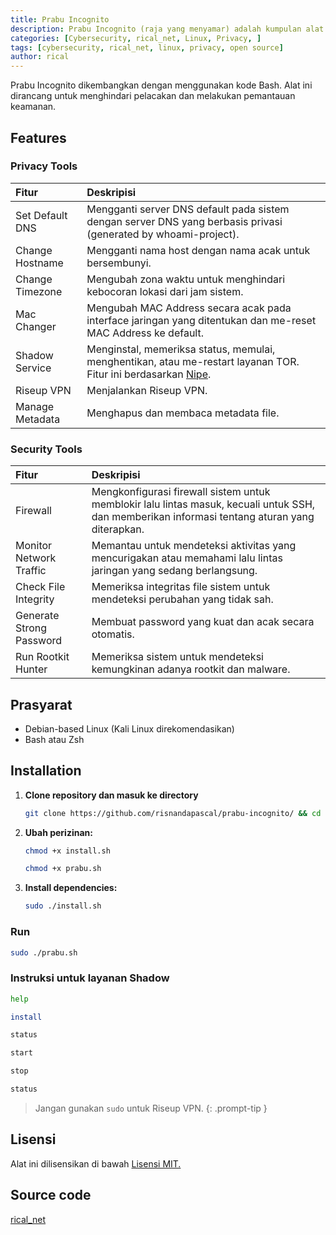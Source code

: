 ```yaml
---
title: Prabu Incognito
description: Prabu Incognito (raja yang menyamar) adalah kumpulan alat yang berfokus pada privasi, dirancang untuk meningkatkan keamanan dan anonimitas.
categories: [Cybersecurity, rical_net, Linux, Privacy, ]
tags: [cybersecurity, rical_net, linux, privacy, open source]
author: rical
---
```


Prabu Incognito dikembangkan dengan menggunakan kode Bash. Alat ini dirancang untuk menghindari pelacakan dan melakukan pemantauan keamanan.
## Features

### Privacy Tools

| Fitur                  | Deskripisi 	    |
| :--------------------- | :--------------- |
| Set Default DNS        | Mengganti server DNS default pada sistem dengan server DNS yang berbasis privasi (generated by whoami-project). |
| Change Hostname        | Mengganti nama host dengan nama acak untuk bersembunyi. |
| Change Timezone 	 | Mengubah zona waktu untuk menghindari kebocoran lokasi dari jam sistem. |
| Mac Changer		 | Mengubah MAC Address secara acak pada interface jaringan yang ditentukan dan me-reset MAC Address ke default. |
| Shadow Service 	 | Menginstal, memeriksa status, memulai, menghentikan, atau me-restart layanan TOR. Fitur ini berdasarkan [Nipe](https://github.com/htrgouvea/nipe). |
| Riseup VPN 		 | Menjalankan Riseup VPN. |
| Manage Metadata	 | Menghapus dan membaca metadata file. |                                                                  

### Security Tools

| Fitur                  	| Deskripisi       |
| :--------------------------- 	| :--------------- |
| Firewall			| Mengkonfigurasi firewall sistem untuk memblokir lalu lintas masuk, kecuali untuk SSH, dan memberikan informasi tentang aturan yang diterapkan. |
| Monitor Network Traffic	| Memantau untuk mendeteksi aktivitas yang mencurigakan atau memahami lalu lintas jaringan yang sedang berlangsung. |
| Check File Integrity		| Memeriksa integritas file sistem untuk mendeteksi perubahan yang tidak sah. |
| Generate Strong Password	| Membuat password yang kuat dan acak secara otomatis. |
| Run Rootkit Hunter	 	| Memeriksa sistem untuk mendeteksi kemungkinan adanya rootkit dan malware. |


## Prasyarat

- Debian-based Linux (Kali Linux direkomendasikan)
- Bash atau Zsh

## Installation

1. **Clone repository dan masuk ke directory**
   ```bash
   git clone https://github.com/risnandapascal/prabu-incognito/ && cd prabu-incognito
   ```
3. **Ubah perizinan:**
   ```bash
   chmod +x install.sh
   ```
   ```bash
   chmod +x prabu.sh
   ```
4. **Install dependencies:**
   ```bash
   sudo ./install.sh
   ```
### **Run**
   ```bash
   sudo ./prabu.sh
   ```

### Instruksi untuk layanan Shadow
   ```bash
   help
   ```
   ```bash
   install
   ```
   ```bash
   status
   ```
   ```bash
   start
   ```
   ```bash
   stop
   ```
   ```bash
   status
   ```

> Jangan gunakan `sudo` untuk Riseup VPN.
{: .prompt-tip }

## Lisensi
Alat ini dilisensikan di bawah  <a href="https://opensource.org/license/mit">Lisensi MIT.</a>

## Source code
[rical_net](https://github.com/risnandapascal/prabu-incognito)